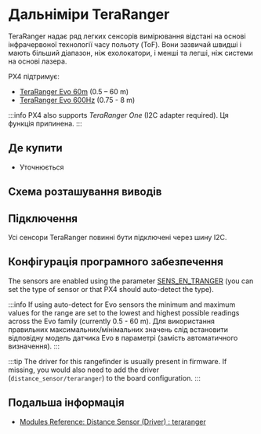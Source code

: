 # Дальніміри TeraRanger

TeraRanger надає ряд легких сенсорів вимірювання відстані на основі інфрачервоної технології часу польоту (ToF).
Вони зазвичай швидші і мають більший діапазон, ніж ехолокатори, і менші та легші, ніж системи на основі лазера.

PX4 підтримує:

- [TeraRanger Evo 60m](https://www.terabee.com/shop/lidar-tof-range-finders/teraranger-evo-60m/) (0.5 – 60 m)
- [TeraRanger Evo 600Hz](https://www.terabee.com/shop/lidar-tof-range-finders/teraranger-evo-600hz/) (0.75 - 8 m)

:::info
PX4 also supports _TeraRanger One_ (I2C adapter required).
Ця функція припинена.
:::

## Де купити

- Уточнюється

## Схема розташування виводів

## Підключення

Усі сенсори TeraRanger повинні бути підключені через шину I2C.

## Конфігурація програмного забезпечення

The sensors are enabled using the parameter [SENS_EN_TRANGER](../advanced_config/parameter_reference.md#SENS_EN_TRANGER) (you can set the type of sensor or that PX4 should auto-detect the type).

:::info
If using auto-detect for Evo sensors the minimum and maximum values for the range are set to the lowest and highest possible readings across the Evo family (currently 0.5 - 60 m).
Для використання правильних максимальних/мінімальних значень слід встановити відповідну модель датчика Evo в параметрі (замість автоматичного визначення).
:::

:::tip
The driver for this rangefinder is usually present in firmware. If missing, you would also need to add the driver (`distance_sensor/teraranger`) to the board configuration.
:::

## Подальша інформація

- [Modules Reference: Distance Sensor (Driver) : teraranger](../modules/modules_driver_distance_sensor.md#teraranger)
